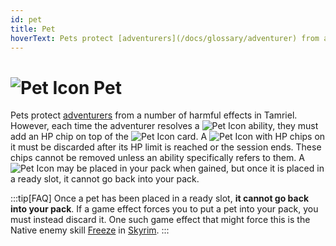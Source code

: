 ```yaml
---
id: pet
title: Pet
hoverText: Pets protect [adventurers](/docs/glossary/adventurer) from a number of harmful effects in Tamriel. However, each time the adventurer resolves a Pet ability, they must add an HP chip on top of the Pet card. A Pet with HP chips on it must be discarded after its HP limit is reached or the session ends.
---
```


# <img src="/icons/pet.svg" alt="Pet Icon" /> Pet

Pets protect [adventurers](/docs/glossary/adventurer) from a number of harmful effects in Tamriel. However, each time the adventurer resolves a <img src="/icons/pet.svg" alt="Pet Icon" className="icon-svg" /> ability, they must add an HP chip on top of the <img src="/icons/pet.svg" alt="Pet Icon" className="icon-svg" /> card. A <img src="/icons/pet.svg" alt="Pet Icon" className="icon-svg" /> with HP chips on it must be discarded after its HP limit is reached or the session ends. These chips cannot be removed unless an ability specifically refers to them. A <img src="/icons/pet.svg" alt="Pet Icon" className="icon-svg" /> may be placed in your pack when gained, but once it is placed in a ready slot, it cannot go back into your pack.

:::tip[FAQ]
Once a pet has been placed in a ready slot, **it cannot go back into your pack**. If a game effect forces you to put a pet into your pack, you must instead discard it. One such game effect that might force this is the Native enemy skill [Freeze](/docs/battles/enemy-skills/native-skills/freeze) in [Skyrim](/docs/campaign/provinces/skyrim).
:::
